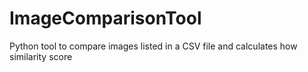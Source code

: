 # ImageComparisonTool
Python tool to compare images listed in a CSV file and calculates how similarity score

